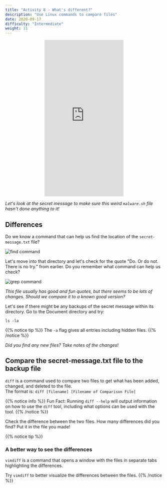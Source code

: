```yaml
---
title: "Activity 8 - What's different?"
description: "Use Linux commands to compare files"
date: 2020-09-17
difficulty: "Intermediate"
weight: 11
---
```


<p style="text-align: center;"><iframe width="50%" height="500px" src="https://www.youtube.com/embed/fAI1kyAoVTA" frameborder="0" allow="accelerometer; autoplay; clipboard-write; encrypted-media; gyroscope; picture-in-picture" allowfullscreen></iframe></p>

*Let's look at the secret message to make sure this weird `malware.sh` file hasn't done anything to it!*

## Differences

Do we know a command that can help us find the location of the `secret-message.txt` file?

![find command](../images/Act8.1.png?classes=border,shadow)

Let's move into that directory and let's check for the quote "Do. Or do not. There is no try." from earlier. Do you remember what command can help us check?  

![grep command](../images/Act8.2.png?classes=border,shadow)

*This file usually has good and fun quotes, but there seems to be lots of changes. Should we compare it to a known good version?*

Let's see if there might be any backups of the secret message within its directory. Go to the Document directory and try:

```
ls -la
```
{{% notice tip %}}
The `-a` flag gives all entries including hidden files.
{{% /notice %}}

*Did you find any new files? Take notes of the changes!*

## Compare the secret-message.txt file to the backup file

`diff` is a command used to compare two files to get what has been added, changed, and deleted to the file.  
The format is: `diff [filename] [Filename of Comparison File]`

{{% notice info %}}
Fun Fact: Running `diff --help` will output information on how to use the `diff` tool, including what options can be used with the tool.
{{% /notice %}}

Check the difference between the two files. How many differences did you find? Put it in the file you made!

{{% notice tip %}}

### A better way to see the differences

`vimdiff` is a command that opens a window with the files in separate tabs highlighting the differences.

Try `vimdiff` to better visualize the differences between the files.
{{% /notice %}}
